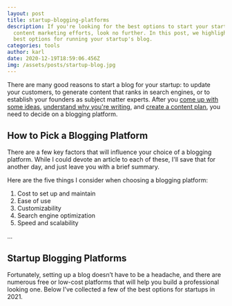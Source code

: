 ```yaml
---
layout: post
title: startup-blogging-platforms
description: If you're looking for the best options to start your startup's
  content marketing efforts, look no further. In this post, we highlight the
  best options for running your startup's blog.
categories: tools
author: karl
date: 2020-12-19T18:59:06.456Z
img: /assets/posts/startup-blog.jpg
---
```

There are many good reasons to start a blog for your startup: to update your customers, to generate content that ranks in search engines, or to establish your founders as subject matter experts. After you [come up with some ideas](https://draft.dev/learn/posts/ideas), [understand why you're writing](https://draft.dev/learn/posts/three-questions), and [create a content plan](https://draft.dev/learn/posts/content-plan), you need to decide on a blogging platform.

## How to Pick a Blogging Platform
There are a few key factors that will influence your choice of a blogging platform. While I could devote an article to each of these, I'll save that for another day, and just leave you with a brief summary.

Here are the five things I consider when choosing a blogging platform:

1. Cost to set up and maintain
2. Ease of use
3. Customizability
4. Search engine optimization
5. Speed and scalability

...

## Startup Blogging Platforms
Fortunately, setting up a blog doesn’t have to be a headache, and there are numerous free or low-cost platforms that will help you build a professional looking one. Below I’ve collected a few of the best options for startups in 2021.